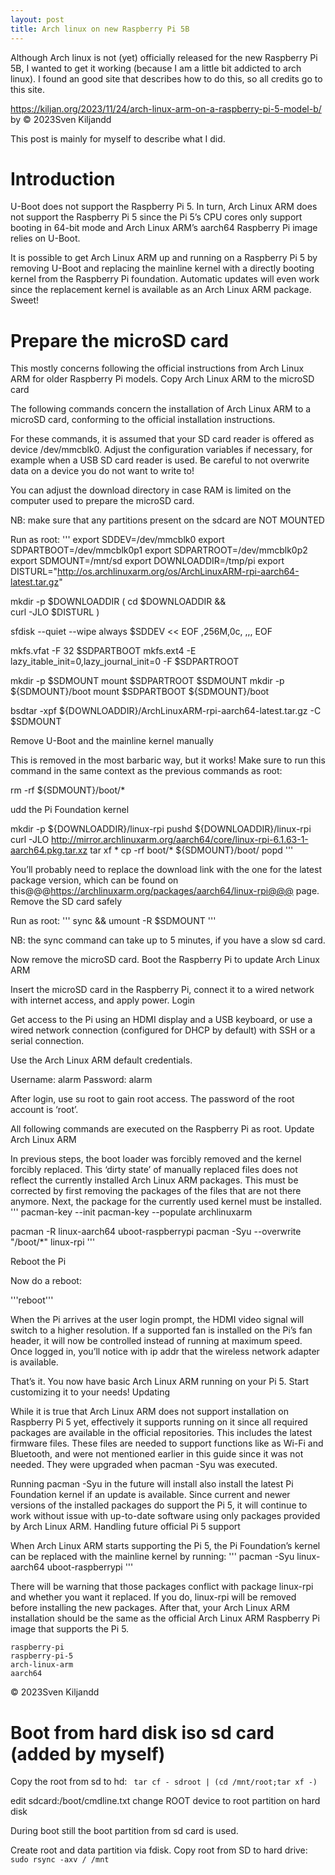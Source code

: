 ```yaml
---
layout: post
title: Arch linux on new Raspberry Pi 5B
---
```


Although Arch linux is not (yet) officially released for the new Raspberry Pi 5B, I wanted to get it working (because I am a little bit addicted to arch linux).
I found an good site that describes how to do this, so all credits go to this site.

https://kiljan.org/2023/11/24/arch-linux-arm-on-a-raspberry-pi-5-model-b/ by 
© 2023Sven Kiljandd

This post is mainly for myself to describe what I did.

# Introduction

U-Boot does not support the Raspberry Pi 5. In turn, Arch Linux ARM does not support the Raspberry Pi 5 since the Pi 5’s CPU cores only support booting in 64-bit mode and Arch Linux ARM’s aarch64 Raspberry Pi image relies on U-Boot.

It is possible to get Arch Linux ARM up and running on a Raspberry Pi 5 by removing U-Boot and replacing the mainline kernel with a directly booting kernel from the Raspberry Pi foundation. Automatic updates will even work since the replacement kernel is available as an Arch Linux ARM package. Sweet!


# Prepare the microSD card

This mostly concerns following the official instructions from Arch Linux ARM for older Raspberry Pi models.
Copy Arch Linux ARM to the microSD card

The following commands concern the installation of Arch Linux ARM to a microSD card, conforming to the official installation instructions.

For these commands, it is assumed that your SD card reader is offered as device /dev/mmcblk0. Adjust the configuration variables if necessary, for example when a USB SD card reader is used. Be careful to not overwrite data on a device you do not want to write to!

You can adjust the download directory in case RAM is limited on the computer used to prepare the microSD card.

NB: make sure that any partitions present on the sdcard are NOT MOUNTED

Run as root:
'''
export SDDEV=/dev/mmcblk0
export SDPARTBOOT=/dev/mmcblk0p1
export SDPARTROOT=/dev/mmcblk0p2
export SDMOUNT=/mnt/sd
export DOWNLOADDIR=/tmp/pi
export DISTURL="http://os.archlinuxarm.org/os/ArchLinuxARM-rpi-aarch64-latest.tar.gz"

mkdir -p $DOWNLOADDIR
(
  cd $DOWNLOADDIR && \
  curl -JLO $DISTURL
)

sfdisk --quiet --wipe always $SDDEV << EOF
,256M,0c,
,,,
EOF

mkfs.vfat -F 32 $SDPARTBOOT
mkfs.ext4 -E lazy_itable_init=0,lazy_journal_init=0 -F $SDPARTROOT

mkdir -p $SDMOUNT
mount $SDPARTROOT $SDMOUNT
mkdir -p ${SDMOUNT}/boot
mount $SDPARTBOOT ${SDMOUNT}/boot

bsdtar -xpf ${DOWNLOADDIR}/ArchLinuxARM-rpi-aarch64-latest.tar.gz -C $SDMOUNT

Remove U-Boot and the mainline kernel manually

This is removed in the most barbaric way, but it works! Make sure to run this command in the same context as the previous commands as root:

rm -rf ${SDMOUNT}/boot/*

udd the Pi Foundation kernel

mkdir -p ${DOWNLOADDIR}/linux-rpi
pushd ${DOWNLOADDIR}/linux-rpi
curl -JLO http://mirror.archlinuxarm.org/aarch64/core/linux-rpi-6.1.63-1-aarch64.pkg.tar.xz
tar xf *
cp -rf boot/* ${SDMOUNT}/boot/
popd
''' 

You’ll probably need to replace the download link with the one for the latest package version, which can be found on this@@@https://archlinuxarm.org/packages/aarch64/linux-rpi@@@ page.
Remove the SD card safely

Run as root:
'''
sync && umount -R $SDMOUNT
'''

NB: the sync command can take up to 5 minutes, if you have a slow sd card.

Now remove the microSD card.
Boot the Raspberry Pi to update Arch Linux ARM

Insert the microSD card in the Raspberry Pi, connect it to a wired network with internet access, and apply power.
Login

Get access to the Pi using an HDMI display and a USB keyboard, or use a wired network connection (configured for DHCP by default) with SSH or a serial connection.

Use the Arch Linux ARM default credentials.

Username: alarm Password: alarm

After login, use su root to gain root access. The password of the root account is ‘root’.

All following commands are executed on the Raspberry Pi as root.
Update Arch Linux ARM

In previous steps, the boot loader was forcibly removed and the kernel forcibly replaced. This ‘dirty state’ of manually replaced files does not reflect the currently installed Arch Linux ARM packages. This must be corrected by first removing the packages of the files that are not there anymore. Next, the package for the currently used kernel must be installed.
'''
pacman-key --init
pacman-key --populate archlinuxarm

pacman -R linux-aarch64 uboot-raspberrypi
pacman -Syu --overwrite "/boot/*" linux-rpi
'''

Reboot the Pi

Now do a reboot:

'''reboot'''

When the Pi arrives at the user login prompt, the HDMI video signal will switch to a higher resolution. If a supported fan is installed on the Pi’s fan header, it will now be controlled instead of running at maximum speed. Once logged in, you’ll notice with ip addr that the wireless network adapter is available.

That’s it. You now have basic Arch Linux ARM running on your Pi 5. Start customizing it to your needs!
Updating

While it is true that Arch Linux ARM does not support installation on Raspberry Pi 5 yet, effectively it supports running on it since all required packages are available in the official repositories. This includes the latest firmware files. These files are needed to support functions like as Wi-Fi and Bluetooth, and were not mentioned earlier in this guide since it was not needed. They were upgraded when pacman -Syu was executed.

Running pacman -Syu in the future will install also install the latest Pi Foundation kernel if an update is available. Since current and newer versions of the installed packages do support the Pi 5, it will continue to work without issue with up-to-date software using only packages provided by Arch Linux ARM.
Handling future official Pi 5 support

When Arch Linux ARM starts supporting the Pi 5, the Pi Foundation’s kernel can be replaced with the mainline kernel by running:
'''
pacman -Syu linux-aarch64 uboot-raspberrypi
'''

There will be warning that those packages conflict with package linux-rpi and whether you want it replaced. If you do, linux-rpi will be removed before installing the new packages. After that, your Arch Linux ARM installation should be the same as the official Arch Linux ARM Raspberry Pi image that supports the Pi 5.

    raspberry-pi
    raspberry-pi-5
    arch-linux-arm
    aarch64

© 2023Sven Kiljandd

# Boot from hard disk iso sd card (added by myself)
Copy the root from sd to hd:
``` tar cf - sdroot | (cd /mnt/root;tar xf -)```

edit sdcard:/boot/cmdline.txt
change ROOT device to root partition on hard disk

During boot still the boot partition from sd card is used.

Create root and data partition via fdisk.
Copy root from SD to hard drive:
```sudo rsync -axv / /mnt```

